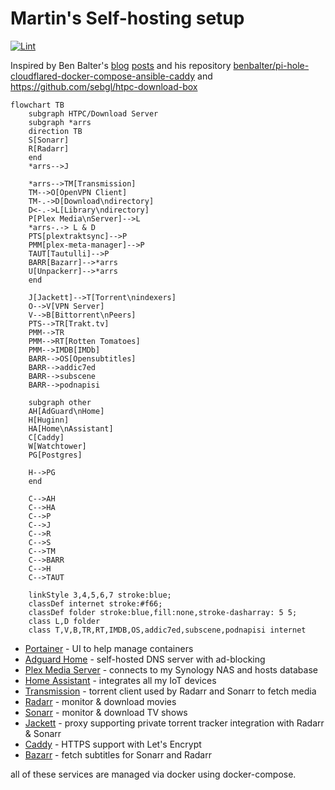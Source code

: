 # Martin's Self-hosting setup
[![Lint](https://github.com/martinbjeldbak/self-hosting/actions/workflows/lint.yml/badge.svg)](https://github.com/martinbjeldbak/self-hosting/actions/workflows/lint.yml)

Inspired by Ben Balter's [blog](https://ben.balter.com/2020/12/04/over-engineered-home-network-for-privacy-and-security/) [posts](https://ben.balter.com/2021/09/01/how-i-re-over-engineered-my-home-network/) and his repository [benbalter/pi-hole-cloudflared-docker-compose-ansible-caddy](https://github.com/benbalter/pi-hole-cloudflared-docker-compose-ansible-caddy) and <https://github.com/sebgl/htpc-download-box>

```mermaid
flowchart TB
    subgraph HTPC/Download Server
    subgraph *arrs
    direction TB
    S[Sonarr]
    R[Radarr]
    end
    *arrs-->J

    *arrs-->TM[Transmission]
    TM-->O[OpenVPN Client]
    TM-.->D[Download\ndirectory]
    D<-.->L[Library\ndirectory]
    P[Plex Media\nServer]-->L
    *arrs-.-> L & D
    PTS[plextraktsync]-->P
    PMM[plex-meta-manager]-->P
    TAUT[Tautulli]-->P
    BARR[Bazarr]-->*arrs
    U[Unpackerr]-->*arrs
    end

    J[Jackett]-->T[Torrent\nindexers]
    O-->V[VPN Server]
    V-->B[Bittorrent\nPeers]
    PTS-->TR[Trakt.tv]
    PMM-->TR
    PMM-->RT[Rotten Tomatoes]
    PMM-->IMDB[IMDb]
    BARR-->OS[Opensubtitles]
    BARR-->addic7ed
    BARR-->subscene
    BARR-->podnapisi

    subgraph other
    AH[AdGuard\nHome]
    H[Huginn]
    HA[Home\nAssistant]
    C[Caddy]
    W[Watchtower]
    PG[Postgres]

    H-->PG
    end

    C-->AH
    C-->HA
    C-->P
    C-->J
    C-->R
    C-->S
    C-->TM
    C-->BARR
    C-->H
    C-->TAUT

    linkStyle 3,4,5,6,7 stroke:blue;
    classDef internet stroke:#f66;
    classDef folder stroke:blue,fill:none,stroke-dasharray: 5 5;
    class L,D folder
    class T,V,B,TR,RT,IMDB,OS,addic7ed,subscene,podnapisi internet
```

* [Portainer](https://github.com/portainer/portainer) - UI to help manage containers
* [Adguard Home](https://github.com/AdguardTeam/AdGuardHome) - self-hosted DNS server with ad-blocking
* [Plex Media Server](https://www.plex.tv) - connects to my Synology NAS and hosts database
* [Home Assistant](https://www.home-assistant.io) - integrates all my IoT devices
* [Transmission](https://transmissionbt.com) - torrent client used by Radarr and Sonarr to fetch media
* [Radarr](https://radarr.video) - monitor & download movies
* [Sonarr](https://sonarr.tv) - monitor & download TV shows
* [Jackett](https://github.com/Jackett/Jackett) - proxy supporting private torrent tracker integration with Radarr & Sonarr
* [Caddy](https://caddyserver.com) - HTTPS support with Let's Encrypt
* [Bazarr](https://github.com/morpheus65535/bazarr) - fetch subtitles for Sonarr and Radarr

all of these services are managed via docker using docker-compose.

